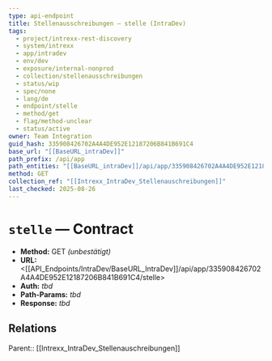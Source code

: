 ```yaml
---
type: api-endpoint
title: Stellenausschreibungen — stelle (IntraDev)
tags:
  - project/intrexx-rest-discovery
  - system/intrexx
  - app/intradev
  - env/dev
  - exposure/internal-nonprod
  - collection/stellenausschreibungen
  - status/wip
  - spec/none
  - lang/de
  - endpoint/stelle
  - method/get
  - flag/method-unclear
  - status/active
owner: Team Integration
guid_hash: 335908426702A4A4DE952E12187206B841B691C4
base_url: "[[BaseURL_intraDev]]"
path_prefix: /api/app
path_entities: "[[BaseURL_intraDev]]/api/app/335908426702A4A4DE952E12187206B841B691C4/stelle"
method: GET
collection_ref: "[[Intrexx_IntraDev_Stellenauschreibungen]]"
last_checked: 2025-08-26
---
```



# `stelle` — Contract
- **Method:** GET *(unbestätigt)*  
- **URL:** <[[API_Endpoints/IntraDev/BaseURL_IntraDev]]/api/app/335908426702A4A4DE952E12187206B841B691C4/stelle>  
- **Auth:** _tbd_  
- **Path-Params:** _tbd_  
- **Response:** _tbd_

## Relations
Parent:: [[Intrexx_IntraDev_Stellenauschreibungen]]
